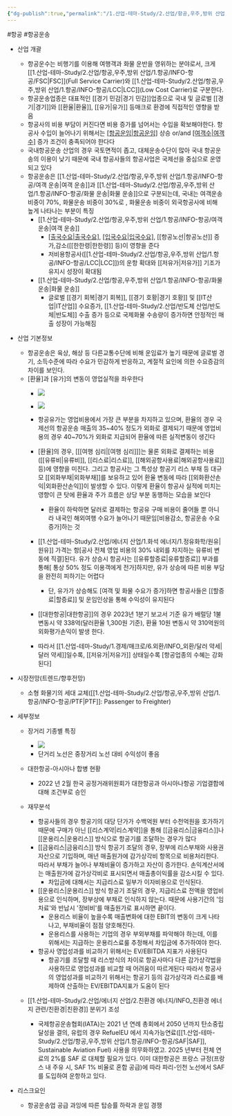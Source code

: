 ```yaml
---
{"dg-publish":true,"permalink":"/1.산업-테마-Study/2.산업/항공,우주,방위 산업/1.항공/항공 운송/","created":"2024-11-20T21:02:29.464+09:00","updated":"2025-06-26T17:14:05.766+09:00"}
---
```


#항공 #항공운송 

- 산업 개괄
	- 항공운수는 비행기를 이용해 여행객과 화물 운반을 영위하는 분야로서, 크게 [[1.산업-테마-Study/2.산업/항공,우주,방위 산업/1.항공/INFO-항공/FSC\|FSC]](Full Service Carrier)와 [[1.산업-테마-Study/2.산업/항공,우주,방위 산업/1.항공/INFO-항공/LCC\|LCC]](Low Cost Carrier)로 구분한다.
	- 항공운송업종은 대표적인 [[경기 민감\|경기 민감]]업종으로 국내 및 글로벌 [[경기\|경기]]와 [[환율\|환율]], [[유가\|유가]] 등매크로 환경에 직접적인 영향을 받음
	- 항공사의 비용 부담이 커진다면 비용 증가를 넘어서는 수입을 확보해야한다. 항공사 수입이 늘어나기 위해서는 [[항공운임\|항공운임]](P) 상승 or/and [[여객수\|여객수]](Q) 증가 조건이 충족되어야 한다다
	- 국내항공운송 산업의 경우 국토면적이 좁고, 대체운송수단이 많아 국내 항공운송의 이용이 낮기 때문에 국내 항공사들의 항공사업은 국제선을 중심으로 운영되고 있다
	- 항공운송은 [[1.산업-테마-Study/2.산업/항공,우주,방위 산업/1.항공/INFO-항공/여객 운송\|여객 운송]]과 [[1.산업-테마-Study/2.산업/항공,우주,방위 산업/1.항공/INFO-항공/화물 운송\|화물 운송]]으로 구분되는데, 국내는 여객운송비중이 70%, 화물운송 비중이 30%로 , 화물운송 비중이 외국항공사에 비해 높게 나타나는 부분이 특징
		- [[1.산업-테마-Study/2.산업/항공,우주,방위 산업/1.항공/INFO-항공/여객 운송\|여객 운송]]
			- [[출국수요\|출국수요]](외국인,내국인), [[입국수요\|입국수요]](외국인,내국인), [[항공노선\|항공노선]] 증가,감소([[한한령\|한한령]] 등)이 영향을 준다
			- 저비용항공사([[1.산업-테마-Study/2.산업/항공,우주,방위 산업/1.항공/INFO-항공/LCC\|LCC]])의 운항 확대와 [[저유가\|저유가]] 기조가 유지시 성장이 확대됨
		 - [[1.산업-테마-Study/2.산업/항공,우주,방위 산업/1.항공/INFO-항공/화물 운송\|화물 운송]]
			-  글로벌 [[경기 회복\|경기 회복]], [[경기 호황\|경기 호황]] 및 [[IT산업\|IT산업]] 수요증가, [[1.산업-테마-Study/2.산업/반도체 산업/반도체\|반도체]] 수출 증가 등으로 국제화물 수송량이 증가하면 안정적인 매출 성장이 가능해짐


- 산업 기본정보
	- 항공운송은 육상, 해상 등 다른교통수단에 비해 운임료가 높기 때문에 글로벌 경기, 소득수준에 따라 수요가 민감하게 반응하고, 계절적 요인에 의한 수요증감의 차이를 보인다.
	- [환율]과 [유가]의 변동이 영업실적을 좌우한다
		- ![](https://i.imgur.com/euGlAd1.png)
		- ![](https://i.imgur.com/F1WXpOJ.png)

		- 항공유가는 영업비용에서 가장 큰 부분을 차지하고 있으며, 환율의 경우 국제선의 항공운송 매출의 35~40% 정도가 외화로 결제되기 때문에 영업비용의 경우 40~70%가 외화로 지급되어 환율에 따른 실적변동이 생긴다
		- [환율]의 경우, [[[여행 심리\|[여행 심리]]]는 물론 외화로 결제하는 비용([[유류비\|유류비]], [[리스료\|리스료]], [[해외공항사용료\|해외공항사용료]] 등)에 영향을 미친다. 그리고 항공사는 그 특성상 항공기 리스 부채 등 대규모 [[외화부채\|외화부채]]를 보유하고 있어 환율 변동에 따라 [[외화환산손익\|외화환산손익]]이 발생할 수 있다. 이렇게 환율이 항공사 실적에 미치는 영향이 큰 탓에 환율과 주가 흐름은 상당 부분 동행하는 모습을 보인다
			- 환율이 하락하면 달러로 결제하는 항공유 구매 비용이 줄어들 뿐 아니라 내국인 해외여행 수요가 늘어나기 때문임[비용감소, 항공운송 수요 증가]하는 것
		- [[1.산업-테마-Study/2.산업/에너지 산업/1.화석 에너지/1.정유화학/원유\|원유]] 가격는 항[공사 전체 영업 비용의 30% 내외를 차지하는 유류비 변동에 직결]된다. 유가 상승시 항공사는 [[유류할증료\|유류할증료]] 부과를 통해[ 통상 50% 정도 이용객에게 전가]하지만, 유가 상승에 따른 비용 부담을 완전히 피하기는 어렵다
			- 단, 유가가 상승해도 [여객 및 화물 수요가 증가]하면 항공사들은 [[할증료\|할증료]] 및 운임인상을 통해 수익성이 유지된다
		-  [[대한항공\|대한항공]]의 경우 2023년 1분기 보고서 기준 유가 배럴당 1불 변동시 약 338억(달러환율 1,300원 기준), 환율 10원 변동시 약 310억원의 외화평가손익이 발생 한다.  
		- 따라서 [[1.산업-테마-Study/1.경제/매크로/6.외환/INFO_외환/달러 약세\|달러 약세]]일수록, [[저유가\|저유가]] 상태일수록 [항공업종의 수혜는 강화된다]



- 시장전망(트렌드/향후전망)
	- 소형 화물기의 세대 교체([[1.산업-테마-Study/2.산업/항공,우주,방위 산업/1.항공/INFO-항공/PTF\|PTF]]: Passenger to Freighter)



- 세부정보
	- 장거리 기종별 특징
		- ![](https://i.imgur.com/S2xlkvS.png)
		- 단거리 노선은 중장거리 노선 대비 수익성이 좋음

	- 대한항공-아시아나 합병 현황
		- 2022 년 2월 한국 공정거래위원회가 대한항공과 아시아나항공 기업결합에 대해 조건부로 승인
	- 재무분석
		- 항공사들의 경우 항공기의 대당 단가가 수백억원 부터 수천억원을 호가하기 때문에 구매가 아닌 [[리스계약\|리스계약]]을 통해 [[금융리스\|금융리스]]나 [[운용리스\|운용리스]] 방식으로 항공기를 조달하는 경우가 많다
		- [[금융리스\|금융리스]] 방식 항공기 조달의 경우, 장부에 리스부채와 사용권자산으로 기입하며, 매년 매출원가에 감가상각비 항목으로 비용처리한다. 따라서 부채가 늘어나 부채비율이 증가하고 자산이 증가한다. 손익계산서에는 매출원가에 감가상각비로 표시되면서 매출총이익률을 감소시킬 수 있다.  
			- 차입금에 대해서는 지급리스료 일부가 이자비용으로 인식된다.
		-  [[운용리스\|운용리스]] 방식 항공기 조달의 경우, 지급리스료 전액을 영업비용으로 인식하며, 장부상에 부채로 인식하지 않는다. 때문에 사용기간의 '임차료'와 반납시 '정비비'를 매출원가로 표시하면 끝이다. 
			- 운용리스 비율이 높을수록 매출변화에 대한 EBIT의 변동이 크게 나타나고, 부채비율이 점점 양호해진다.
			- 운용리스를 사용하는 기업의 경우 부외부채를 파악해야 하는데, 이를 위해서는 지급하는 운용리스료룰 추정해서 차입금에 추가하여야 한다. 
		- 항공사 영업성과를 비교하기 위해서는 EV/EBITDA 지표가 사용된다
			- 항공기를 조달할 때 리스방식의 차이로 항공사마다 다른 감가상각법을 사용하므로 영업성과를 비교할 때 어려움이 따르게된다 따라서 항공사의 영업성과를 비교하기 위해서는 항공기 등의 감가상각과 리스료를 배제하여 산출하는 EV/EBITDA지표가 도움이 된다
	- [[1.산업-테마-Study/2.산업/에너지 산업/2.친환경 에너지/INFO_친환경 에너지 관련/친환경\|친환경]] 분위기 조성
		- 국제항공운송협회(IATA)는 2021 년 연례 총회에서 2050 년까지 탄소중립 달성을 결의, 유럽의 경우 RefuelEU 에서 지속가능연료([[1.산업-테마-Study/2.산업/항공,우주,방위 산업/1.항공/INFO-항공/SAF\|SAF]], Sustainable Aviation Fuel) 사용을 의무화하였고. 2025 년부터 전체 연료의 2%를 SAF 로 대체할 필요가 있다. 이미 대한항공은 프랑스 규정(프랑스 내 주유 시, SAF 1% 비율로 혼합 공급)에 따라 파리-인천 노선에서 SAF를 도입하여 운항하고 있다.

- 리스크요인
	- 항공운송업 공급 과잉에 따른 탑승률 하락과 운임 경쟁

